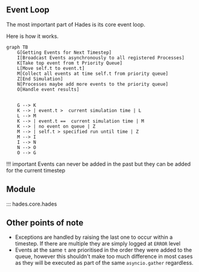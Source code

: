 
## Event Loop

The most important part of Hades is its core event loop.

Here is how it works.

``` mermaid
graph TB
    G[Getting Events for Next Timestep]
    I[Broadcast Events asynchronously to all registered Processes]
    K[Take top event from t Priority Queue]
    L[Move self.t to event.t]
    M[Collect all events at time self.t from priority queue]
    Z[End Simulation]
    N[Processes maybe add more events to the priority queue]
    O[Handle event results]


    G --> K
    K --> | event.t >  current simulation time | L
    L --> M
    K --> | event.t ==  current simulation time | M
    K --> | no event on queue | Z
    M --> | self.t > specified run until time | Z
    M --> I
    I --> N
    N --> O
    O --> G
```

!!! important
    Events can never be added in the past but they can be added for the current timestep

## Module

::: hades.core.hades
        
## Other points of note

* Exceptions are handled by raising the last one to occur within a timestep. If there are multiple they are simply logged at `ERROR` level
* Events at the same `t` are prioritised in the order they were added to the queue, however this shouldn't make too much difference in most cases as they will be executed as part of the same `asyncio.gather` regardless.
